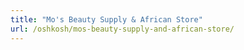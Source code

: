 ```yaml
---
title: "Mo's Beauty Supply & African Store"
url: /oshkosh/mos-beauty-supply-and-african-store/
---
```

